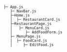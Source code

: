 


      ├─ App.js
         ├─ NavBar.js
         ├─Home.js
         │  ├─ RestaurantCard.js
         ├─RestaurantPage.js
         │   ├─ MenuCard.js
         │      ├─ AddFoodForm.js
         ├─ MenuPage.js
         |  ├─ FoodCard.js
         │     ├─ EditFood.js

